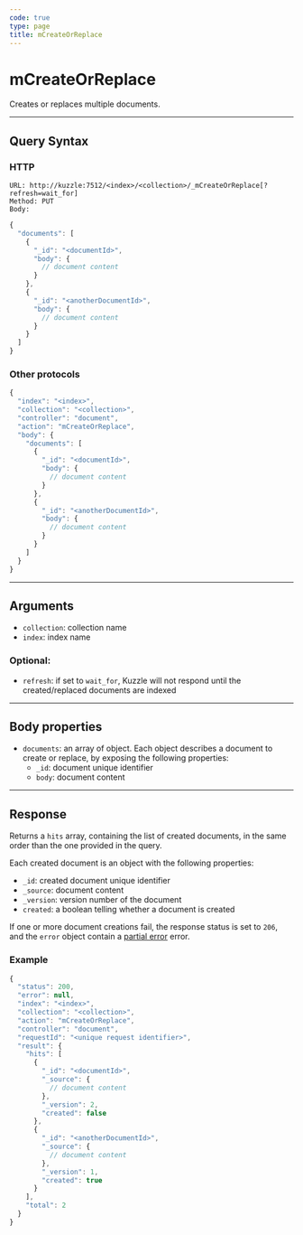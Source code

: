 ```yaml
---
code: true
type: page
title: mCreateOrReplace
---
```


# mCreateOrReplace



Creates or replaces multiple documents.

---

## Query Syntax

### HTTP

```http
URL: http://kuzzle:7512/<index>/<collection>/_mCreateOrReplace[?refresh=wait_for]
Method: PUT
Body:
```

```js
{
  "documents": [
    {
      "_id": "<documentId>",
      "body": {
        // document content
      }
    },
    {
      "_id": "<anotherDocumentId>",
      "body": {
        // document content
      }
    }
  ]
}
```

### Other protocols

```js
{
  "index": "<index>",
  "collection": "<collection>",
  "controller": "document",
  "action": "mCreateOrReplace",
  "body": {
    "documents": [
      {
        "_id": "<documentId>",
        "body": {
          // document content
        }
      },
      {
        "_id": "<anotherDocumentId>",
        "body": {
          // document content
        }
      }
    ]
  }
}
```

---

## Arguments

- `collection`: collection name
- `index`: index name

### Optional:

- `refresh`: if set to `wait_for`, Kuzzle will not respond until the created/replaced documents are indexed

---

## Body properties

- `documents`: an array of object. Each object describes a document to create or replace, by exposing the following properties:
  - `_id`: document unique identifier
  - `body`: document content

---

## Response

Returns a `hits` array, containing the list of created documents, in the same order than the one provided in the query.

Each created document is an object with the following properties:

- `_id`: created document unique identifier
- `_source`: document content
- `_version`: version number of the document
- `created`: a boolean telling whether a document is created

If one or more document creations fail, the response status is set to `206`, and the `error` object contain a [partial error](/core/1/api/essentials/errors/#partialerror) error.

### Example

```javascript
{
  "status": 200,
  "error": null,
  "index": "<index>",
  "collection": "<collection>",
  "action": "mCreateOrReplace",
  "controller": "document",
  "requestId": "<unique request identifier>",
  "result": {
    "hits": [
      {
        "_id": "<documentId>",
        "_source": {
          // document content
        },
        "_version": 2,
        "created": false
      },
      {
        "_id": "<anotherDocumentId>",
        "_source": {
          // document content
        },
        "_version": 1,
        "created": true
      }
    ],
    "total": 2
  }
}
```
